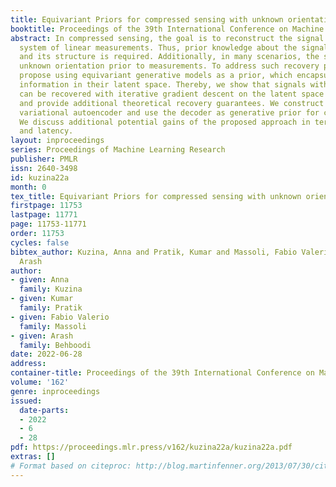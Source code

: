 ```yaml
---
title: Equivariant Priors for compressed sensing with unknown orientation
booktitle: Proceedings of the 39th International Conference on Machine Learning
abstract: In compressed sensing, the goal is to reconstruct the signal from an underdetermined
  system of linear measurements. Thus, prior knowledge about the signal of interest
  and its structure is required. Additionally, in many scenarios, the signal has an
  unknown orientation prior to measurements. To address such recovery problems, we
  propose using equivariant generative models as a prior, which encapsulate orientation
  information in their latent space. Thereby, we show that signals with unknown orientations
  can be recovered with iterative gradient descent on the latent space of these models
  and provide additional theoretical recovery guarantees. We construct an equivariant
  variational autoencoder and use the decoder as generative prior for compressed sensing.
  We discuss additional potential gains of the proposed approach in terms of convergence
  and latency.
layout: inproceedings
series: Proceedings of Machine Learning Research
publisher: PMLR
issn: 2640-3498
id: kuzina22a
month: 0
tex_title: Equivariant Priors for compressed sensing with unknown orientation
firstpage: 11753
lastpage: 11771
page: 11753-11771
order: 11753
cycles: false
bibtex_author: Kuzina, Anna and Pratik, Kumar and Massoli, Fabio Valerio and Behboodi,
  Arash
author:
- given: Anna
  family: Kuzina
- given: Kumar
  family: Pratik
- given: Fabio Valerio
  family: Massoli
- given: Arash
  family: Behboodi
date: 2022-06-28
address:
container-title: Proceedings of the 39th International Conference on Machine Learning
volume: '162'
genre: inproceedings
issued:
  date-parts:
  - 2022
  - 6
  - 28
pdf: https://proceedings.mlr.press/v162/kuzina22a/kuzina22a.pdf
extras: []
# Format based on citeproc: http://blog.martinfenner.org/2013/07/30/citeproc-yaml-for-bibliographies/
---
```

